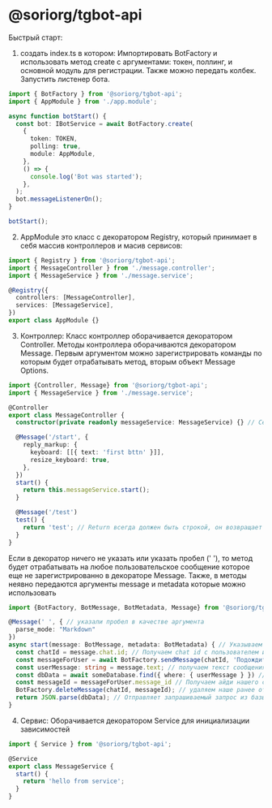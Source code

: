 # @soriorg/tgbot-api

Быстрый старт:
1. создать index.ts в котором:
Импортировать BotFactory и использовать метод create с аргументами:
токен, поллинг, и основной модуль для регистрации. Также можно передать колбек.
Запустить листенер бота.
```ts
import { BotFactory } from '@soriorg/tgbot-api';
import { AppModule } from './app.module';

async function botStart() {
  const bot: IBotService = await BotFactory.create(
    {
      token: TOKEN,
      polling: true,
      module: AppModule,
    },
    () => {
      console.log('Bot was started');
    },
  );
  bot.messageListenerOn();
}

botStart();
```
2. AppModule это класс с декоратором Registry, который принимает в себя массив контроллеров и масив сервисов:
```ts
import { Registry } from '@soriorg/tgbot-api';
import { MessageController } from './message.controller';
import { MessageService } from './message.service';

@Registry({
  controllers: [MessageController],
  services: [MessageService],
})
export class AppModule {}
```
3. Контроллер:
Класс контроллер оборачивается декоратором Controller.
Методы контроллера оборачиваются декоратором Message. Первым аргументом можно зарегистрировать команды по которым будет отрабатывать метод, вторым объект Message Options.
```ts
import {Controller, Message} from '@soriorg/tgbot-api';
import { MessageService } from './message.service';

@Controller
export class MessageController {
  constructor(private readonly messageService: MessageService) {} // Сервисы должны передаваться через конструктор

  @Message('/start', {
    reply_markup: {
      keyboard: [[{ text: 'first bttn' }]],
      resize_keyboard: true,
    },
  })
  start() {
    return this.messageService.start();
  }

  @Message('/test')
  test() {
    return 'test'; // Return всегда должен быть строкой, он возвращает сообщение пользователю. Если его не указать, то функция отработает но пользователь ничего не получит
  }
}
```
Если в декоратор ничего не указать или указать пробел (' '), то метод будет отрабатывать на любое пользовательское сообщение которое еще не зарегистрированно в декораторе Message.
Также, в методы неявно передаются аргументы message и metadata которые можно использовать
```ts
import {BotFactory, BotMessage, BotMetadata, Message} from '@soriorg/tgbot-api';

@Message(' ', { // указали пробел в качестве аргумента
  parse_mode: "Markdown"
})
async start(message: BotMessage, metadata: BotMetadata) { // Указываем аргументы message и metadata 
  const chatId = message.chat.id; // Получаем chat id с пользователем из аргумента message
  const messageForUser = await BotFactory.sendMessage(chatId, 'Подождите пока ваш запрос обрабатывается базой данных') // метод sendMessage отправляет сообщение (А)
  const userMessage: string = message.text; // получаем текст сообщения от пользователя из аргумента message
  const dbData = await someDatabase.find({ where: { userMessage } }) // Любой запрос в базу данных
  const messageId = messageForUser.message_id // Получаем айди нашего сообщения
  BotFactory.deleteMessage(chatId, messageId); // удаляем наше ранее отправленное сообщение из строки (А) с помощью deleteMessage
  return JSON.parse(dbData); // Отправляет запрашиваемый запрос из базы данных пользователю
}
```
4. Сервис:
Оборачивается декоратором Service для инициализации зависимостей
```ts
import { Service } from '@soriorg/tgbot-api';

@Service
export class MessageService {
  start() {
    return 'hello from service';
  }
}
```
